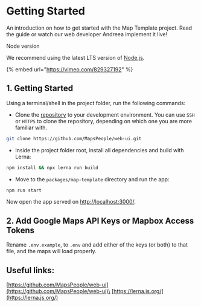 # Getting Started

An introduction on how to get started with the Map Template project. Read the guide or watch our web developer Andreea implement it live!

Node version

We recommend using the latest LTS version of [Node.js](https://nodejs.org/en/).

{% embed url="https://vimeo.com/829327192" %}

## 1. Getting Started[​](https://docs.mapsindoors.com/web-map-template#getting-started)

Using a terminal/shell in the project folder, run the following commands:

* Clone the [repository](https://github.com/MapsPeople/web-ui) to your development environment. You can use `SSH` or `HTTPS` to clone the repository, depending on which one you are more familiar with.

```bash
git clone https://github.com/MapsPeople/web-ui.git
```

* Inside the project folder root, install all dependencies and build with Lerna:

```bash
npm install && npx lerna run build
```

* Move to the `packages/map-template` directory and run the app:

```bash
npm run start
```

Now open the app served on [http://localhost:3000/](http://localhost:3000/).

## 2. Add Google Maps API Keys or Mapbox Access Tokens[​](https://docs.mapsindoors.com/web-map-template#add-google-maps-api-keys-or-mapbox-access-tokens) <a href="#add-google-maps-api-keys-or-mapbox-access-tokens" id="add-google-maps-api-keys-or-mapbox-access-tokens"></a>

Rename `.env.example`, to `.env` and add either of the keys (or both) to that file, and the maps will load properly.

## Useful links:

[https://github.com/MapsPeople/web-ui](https://github.com/MapsPeople/web-ui)\
[https://lerna.js.org/](https://lerna.js.org/)
